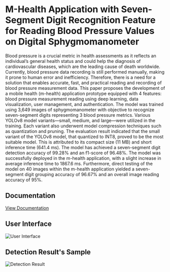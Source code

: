 # M-Health Application with Seven-Segment Digit Recognition Feature for Reading Blood Pressure Values on Digital Sphygmomanometer
Blood pressure is a crucial metric in health assessments as it reflects an individual’s general health status and could help the diagnosis of cardiovascular diseases, which are the leading cause of death worldwide. Currently, blood pressure data recording is still performed manually, making it prone to human error and inefficiency. Therefore, there is a need for a solution that enables accurate, fast, and practical reading and recording of blood pressure measurement data. This paper proposes the development of a mobile health (m-health) application prototype equipped with 4 features: blood pressure measurement reading using deep learning, data visualization, user management, and authentication. The model was trained using 3,649 images of sphygmomanometer with objective to recognize seven-segment digits representing 3 blood pressure metrics. Various YOLOv8 model variants—small, medium, and large—were utilized in the training. Each variant also underwent model compression techniques such as quantization and pruning. The evaluation result indicated that the small variant of the YOLOv8 model, that quantized to INT8, proved to be the most suitable model. This is attributed to its compact size (11 MB) and short inference time (641.4 ms). The model has achieved a seven-segment digit detection accuracy of 99.28% and an f1-score of 96.48%. The model was successfully deployed in the m-health application, with a slight increase in average inference time to 1867.6 ms. Furthermore, direct testing of the model on 40 images within the m-health application yielded a seven-segment digit grouping accuracy of 96.67% and an overall image reading accuracy of 95%.

## Documentation
[View Documentation](./13520046-Hansel%20Valentino%20Tanoto-Paper.pdf)

## User Interface
![User Interface](./mhealth_ui.png)

## Detection Result's Sample
![Detection Result](./mhealth_detection_result_sample.png)
